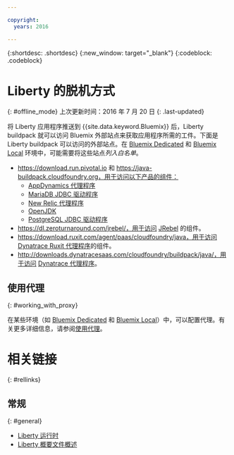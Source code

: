 ```yaml
---

copyright:
  years: 2016

---
```


{:shortdesc: .shortdesc}
{:new_window: target="_blank"}
{:codeblock: .codeblock}


# Liberty 的脱机方式
{: #offline_mode}
上次更新时间：2016 年 7 月 20 日
{: .last-updated}

将 Liberty 应用程序推送到 {{site.data.keyword.Bluemix}} 后，Liberty buildpack 就可以访问 Bluemix 外部站点来获取应用程序所需的工件。下面是 Liberty buildpack 可以访问的外部站点。在 [Bluemix Dedicated](../../dedicated/index.html#dedicated) 和 [Bluemix Local](../../local/index.html#local) 环境中，可能需要将这些站点*列入白名单*。

* https://download.run.pivotal.io 和 https://java-buildpack.cloudfoundry.org，用于访问以下产品的组件：
  * [AppDynamics 代理程序](https://www.appdynamics.com/)
  * [MariaDB JDBC 驱动程序](https://mariadb.com/)
  * [New Relic 代理程序](newRelic.html)
  * [OpenJDK](customizingJRE.html#OpenJDK)
  * [PostgreSQL JDBC 驱动程序](https://www.postgresql.org)
* https://dl.zeroturnaround.com/jrebel/，用于访问 [JRebel](https://zeroturnaround.com/software/jrebel/) 的组件。
* https://download.ruxit.com/agent/paas/cloudfoundry/java，用于访问 [Dynatrace Ruxit 代理程序](dynatrace.html)的组件。
* http://downloads.dynatracesaas.com/cloudfoundry/buildpack/java/，用于访问 [Dynatrace 代理程序](dynatrace.html)。

## 使用代理
{: #working_with_proxy}

在某些环境（如 [Bluemix Dedicated](../../dedicated/index.html#dedicated) 和 [Bluemix Local](../../local/index.html#local)）中，可以配置代理。有关更多详细信息，请参阅[使用代理](../../manageapps/workingWithProxy.html)。

# 相关链接
{: #rellinks}
## 常规
{: #general}
* [Liberty 运行时](index.html)
* [Liberty 概要文件概述](http://www-01.ibm.com/support/knowledgecenter/SSAW57_8.5.5/com.ibm.websphere.wlp.nd.doc/ae/cwlp_about.html)
